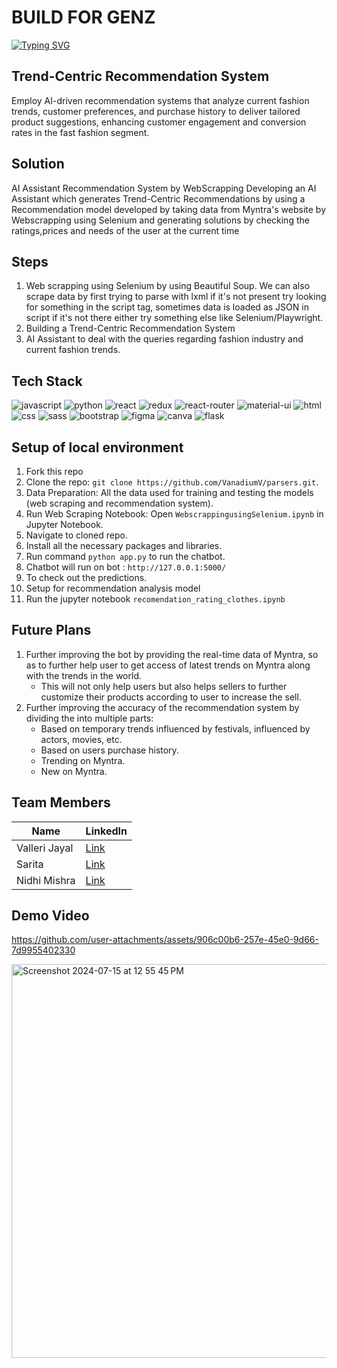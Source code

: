 # BUILD FOR GENZ

[![Typing SVG](https://readme-typing-svg.herokuapp.com?font=Righteous&color=F567F7&size=65&center=true&vCenter=true&width=2000&height=90&lines=Problem+Statement+:+;+Trend+Centric+Recommendation+System)](https://git.io/typing-svg)

## Trend-Centric Recommendation System
Employ AI-driven recommendation systems that analyze current fashion trends, customer preferences,
and purchase history to deliver tailored product suggestions, enhancing customer engagement and conversion rates in the fast fashion segment.

## Solution 
AI Assistant Recommendation System by WebScrapping 
Developing an AI Assistant which generates Trend-Centric Recommendations by using a Recommendation model developed by taking data 
from Myntra's website by Webscrapping using Selenium and generating solutions by checking the ratings,prices and needs of the user 
at the current time 

## Steps
1. Web scrapping using Selenium by using Beautiful Soup. We can also scrape data by first trying to parse with lxml if it's not present try looking for something in the script tag, sometimes data is loaded as JSON in script if it's not there either try something else like Selenium/Playwright.
2. Building a Trend-Centric Recommendation System
3. AI Assistant to deal with the queries regarding fashion industry and current fashion trends.
   

## Tech Stack
![javascript](https://img.shields.io/badge/JavaScript-323330?style=for-the-badge&logo=javascript&logoColor=F7DF1E)
![python](https://img.shields.io/badge/Python-3776AB?style=for-the-badge&logo=python&logoColor=white)
![react](https://img.shields.io/badge/React-20232A?style=for-the-badge&logo=react&logoColor=61DAFB)
![redux](https://img.shields.io/badge/Redux-593D88?style=for-the-badge&logo=redux&logoColor=white)
![react-router](https://img.shields.io/badge/React_Router-CA4245?style=for-the-badge&logo=react-router&logoColor=white)
![material-ui](https://img.shields.io/badge/Material_UI-0081CB?style=for-the-badge&logo=mui&logoColor=white)
![html](https://img.shields.io/badge/HTML5-E34F26?style=for-the-badge&logo=html5&logoColor=white)
![css](https://img.shields.io/badge/CSS3-1572B6?style=for-the-badge&logo=css3&logoColor=white)
![sass](https://img.shields.io/badge/SASS-CC6699?style=for-the-badge&logo=sass&logoColor=white)
![bootstrap](https://img.shields.io/badge/Bootstrap-563D7C?style=for-the-badge&logo=bootstrap&logoColor=white)
![figma](https://img.shields.io/badge/figma-000000?style=for-the-badge&logo=figma&logoColor=white)
![canva](https://img.shields.io/badge/canva-00C4CC?style=for-the-badge&logo=canva&logoColor=white)
![flask](https://img.shields.io/badge/flask-32A852?style=for-the-badge&logo=flask&logoColor=white)

## Setup of local environment

1. Fork this repo
2. Clone the repo: `git clone https://github.com/VanadiumV/parsers.git`.
3. Data Preparation: All the data used for training and testing the models (web scraping and recommendation system).
4. Run Web Scraping Notebook: Open `WebscrappingusingSelenium.ipynb` in Jupyter Notebook.
5. Navigate to cloned repo.
6. Install all the necessary packages and libraries.
7. Run command `python app.py` to run the chatbot.
8. Chatbot will run on bot : `http://127.0.0.1:5000/ ` 
9. To check out the predictions.
10. Setup for recommendation analysis model
11. Run the jupyter notebook `recomendation_rating_clothes.ipynb`


## Future Plans
1. Further improving the bot by providing the real-time data of Myntra, so as to further help user to get access of latest trends on Myntra along with the trends in the world.
   - This will not only help users but also helps sellers to further customize their products according to user to increase the sell.
2. Further improving the accuracy of the recommendation system by dividing the into multiple parts:
   - Based on temporary trends influenced by festivals, influenced by actors, movies, etc.
   - Based on users purchase history.
   - Trending on Myntra.
   - New on Myntra.

## Team Members
| Name | LinkedIn |  
| --- | --- | 
| Valleri Jayal | [Link](https://www.linkedin.com/in/valleri-j-71040121a/) | 
| Sarita | [Link](https://www.linkedin.com/in/sarita021/) | 
| Nidhi Mishra |  [Link](https://www.linkedin.com/in/nidhimishra1604/) |

## Demo Video


https://github.com/user-attachments/assets/906c00b6-257e-45e0-9d66-7d9955402330

<img width="630" alt="Screenshot 2024-07-15 at 12 55 45 PM" src="https://github.com/user-attachments/assets/1e1f17b1-2d8a-43ee-941f-be943bb629a1">
